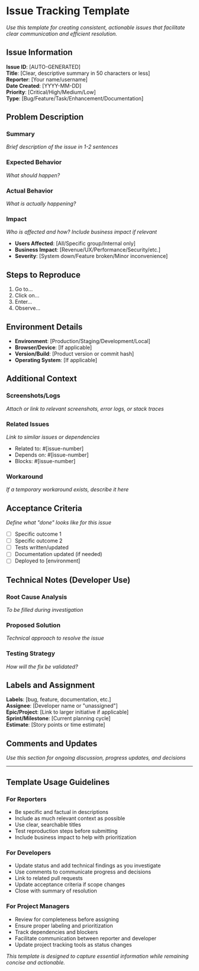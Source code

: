 # Issue Tracking Template

*Use this template for creating consistent, actionable issues that facilitate clear communication and efficient resolution.*

## Issue Information
**Issue ID**: [AUTO-GENERATED]  
**Title**: [Clear, descriptive summary in 50 characters or less]  
**Reporter**: [Your name/username]  
**Date Created**: [YYYY-MM-DD]  
**Priority**: [Critical/High/Medium/Low]  
**Type**: [Bug/Feature/Task/Enhancement/Documentation]

## Problem Description
### Summary
*Brief description of the issue in 1-2 sentences*

### Expected Behavior  
*What should happen?*

### Actual Behavior
*What is actually happening?*

### Impact
*Who is affected and how? Include business impact if relevant*
- **Users Affected**: [All/Specific group/Internal only]
- **Business Impact**: [Revenue/UX/Performance/Security/etc.]
- **Severity**: [System down/Feature broken/Minor inconvenience]

## Steps to Reproduce
1. Go to...
2. Click on...
3. Enter...  
4. Observe...

## Environment Details
- **Environment**: [Production/Staging/Development/Local]
- **Browser/Device**: [If applicable]
- **Version/Build**: [Product version or commit hash]
- **Operating System**: [If applicable]

## Additional Context
### Screenshots/Logs
*Attach or link to relevant screenshots, error logs, or stack traces*

### Related Issues
*Link to similar issues or dependencies*
- Related to: #[issue-number]
- Depends on: #[issue-number]  
- Blocks: #[issue-number]

### Workaround
*If a temporary workaround exists, describe it here*

## Acceptance Criteria
*Define what "done" looks like for this issue*
- [ ] Specific outcome 1
- [ ] Specific outcome 2  
- [ ] Tests written/updated
- [ ] Documentation updated (if needed)
- [ ] Deployed to [environment]

## Technical Notes (Developer Use)
### Root Cause Analysis
*To be filled during investigation*

### Proposed Solution
*Technical approach to resolve the issue*

### Testing Strategy
*How will the fix be validated?*

## Labels and Assignment
**Labels**: [bug, feature, documentation, etc.]  
**Assignee**: [Developer name or "unassigned"]  
**Epic/Project**: [Link to larger initiative if applicable]  
**Sprint/Milestone**: [Current planning cycle]  
**Estimate**: [Story points or time estimate]

## Comments and Updates
*Use this section for ongoing discussion, progress updates, and decisions*

---

## Template Usage Guidelines

### For Reporters
- Be specific and factual in descriptions
- Include as much relevant context as possible  
- Use clear, searchable titles
- Test reproduction steps before submitting
- Include business impact to help with prioritization

### For Developers  
- Update status and add technical findings as you investigate
- Use comments to communicate progress and decisions
- Link to related pull requests
- Update acceptance criteria if scope changes
- Close with summary of resolution

### For Project Managers
- Review for completeness before assigning
- Ensure proper labeling and prioritization  
- Track dependencies and blockers
- Facilitate communication between reporter and developer
- Update project tracking tools as status changes

*This template is designed to capture essential information while remaining concise and actionable.*
